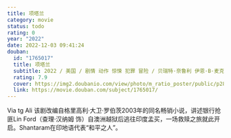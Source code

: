 ```yaml
---
title: 项塔兰
category: movie
status: todo
rating: 0
year: "2022"
date: 2022-12-03 09:41:24
douban:
  id: "1765017"
  title: 项塔兰
  subtitle: 2022 / 美国 / 剧情 动作 惊悚 犯罪 冒险 / 贝瑞特·奈鲁利 伊恩·B·麦克唐纳 布朗温·休斯 / 查理·汉纳姆 舒巴姆·沙拉夫
  rating: 7.9
  cover: https://img2.doubanio.com/view/photo/m_ratio_poster/public/p2880371163.jpg
  link: https://movie.douban.com/subject/1765017/
---
```


Via tg Ali 该剧改编自格里高利·大卫·罗伯茨2003年的同名畅销小说，讲述银行抢匪Lin Ford（查理·汉纳姆 饰）自澳洲越狱后逃往印度孟买，一场救赎之旅就此开启。Shantaram在印地语代表“和平之人”。
